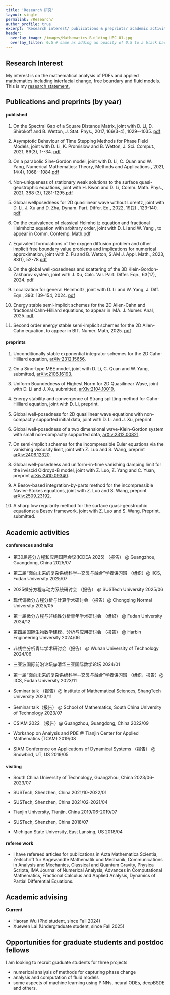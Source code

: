 ```yaml
---
title: 'Research 研究'
layout: single
permalink: /Research/
author_profile: true
excerpt: 'Research interest/ publications & preprints/ academic activities '
header:
  overlay_image: /images/Mathematics_Building_UBC_01.jpg
  overlay_filter: 0.5 # same as adding an opacity of 0.5 to a black background
---
```


## Research Interest

My interest is on the mathematical analysis of PDEs and applied mathematics including interfacial change, free boundary and fluid models. This is my [research statement.](/file/research_statement.pdf) 


## Publications and preprints (by year)

#### published

 1. On the Spectral Gap of a Square Distance Matrix, joint with D. Li, D. Shirokoff and B. Wetton, J. Stat. Phys., 2017, 166(3-4), 1029--1035. [pdf](/file/paper/CLSW18.pdf)

 2. Asymptotic Behaviour of Time Stepping Methods for Phase Field Models, joint with D. Li, K. Promislow and B. Wetton, J. Sci. Comput., 2021, 86(3), 1--34. [pdf](/file/paper/CLPW21.pdf)

 3. On a parabolic Sine-Gordon model, joint with D. Li, C. Quan and W. Yang, Numerical Mathematics: Theory, Methods and Applications., 2021, 14(4), 1068--1084.[pdf](/file/paper/CLQY-2021.pdf)

 4. Non-uniqueness of stationary weak solutions to the surface quasi-geostrophic  equations, joint with H. Kwon and D. Li, Comm. Math. Phys., 2021, 388 (3), 1281-1295.[pdf](/file/paper/CKL-CMP21.pdf)

 5. Global wellposedness for 2D quasilinear wave without Lorentz, joint with D. Li, J. Xu and D. Zha, Dynam. Part. Differ. Eq.,  2022,  19(2) , 123-140. [pdf](/file/paper/CLLX22.pdf)

 6. On the equivalence of classical Helmholtz equation and fractional Helmholtz equation with arbitrary order, joint with D. Li and W. Yang , to appear in Comm. Contemp. Math.[pdf](/file/paper/CLY22.pdf)

 7. Equivalent formulations of the oxygen diffusion problem and other implicit free boundary value problems and implications for numerical approximation, joint with Z. Fu and B. Wetton, SIAM J. Appl. Math., 2023, 83(1), 52-78.[pdf](/file/paper/CFW23.pdf)

8. On the global well-posedness and scattering of the 3D Klein-Gordon-Zakharov system, joint with J. Xu, Calc. Var. Part. Differ. Eqn., 63(17), 2024. [pdf](/file/paper/CX23.pdf)

9. Localization for general Helmholtz, joint with D. Li and W. Yang, J. Diff. Eqn., 393: 139-154, 2024. [pdf](/file/paper/CLY24.pdf)

10. Energy stable semi-implicit schemes for the 2D Allen-Cahn and fractional Cahn-Hilliard equations, to appear in IMA. J. Numer. Anal, 2025. [pdf](/file/paper/C25.pdf)

11. Second order energy stable semi-implicit schemes for the 2D Allen-Cahn equation, to appear in BIT. Numer. Math, 2025. [pdf](/file/paper/C25b.pdf)

#### preprints

 1. Unconditionally stable exponential integrator schemes for the 2D Cahn-Hilliard equation, [arXiv:2312.15656](https://arxiv.org/abs/2312.15656).

 2. On a Sinc-type MBE model, joint with D. Li, C. Quan and W. Yang, submitted, [arXiv:2106.16193.](https://arxiv.org/abs/2106.16193) 

 3. Uniform Boundedness of Highest Norm for 2D Quasilinear Wave,  joint with D. Li and J. Xu, submitted, [arXiv:2104.10019.](https://arxiv.org/abs/2104.10019)

 4. Energy stability and convergence of Strang splitting method for Cahn-Hilliard equation, joint with D. Li, preprint.
 
 5. Global well-posedness for 2D quasilinear wave equations with non-compactly supported initial data, joint with D. Li and J. Xu, preprint. 
 
 6. Global well-posedness of a two dimensional wave-Klein-Gordon system with small non-compactly supported data, [arXiv:2312.00821](https://arxiv.org/abs/2312.00821).

 7. On semi-implicit schemes for the incompressible Euler equations via the vanishing viscosity limit, joint with Z. Luo and S. Wang, preprint [arXiv:2406.12320](https://arxiv.org/abs/2406.12320).

 8. Global well-posedness and uniform-in-time vanishing damping limit for the inviscid Oldroyd-B model, joint with Z. Luo, Z. Yang and C. Yuan, preprint [arXiv:2410.09340](https://arxiv.org/abs/2410.09340).

 9. A Besov-based integration-by-parts method for the incompressible Navier-Stokes equations, joint with Z. Luo and S. Wang, preprint [arXiv:2509.23192](https://arxiv.org/abs/2509.23192).

 10. A sharp low regularity method for the surface quasi-geostrophic equations: a Besov framework, joint with Z. Luo and S. Wang. Preprint, submitted.




## Academic activities
#### conferences and talks 

+ 第30届差分方程和应用国际会议(ICDEA 2025) （报告） @ Guangzhou, Guangdong, China                          2025/07
  
+ 第二届“面向未来的复杂系统科学--交叉与融合”学者讲习班 （组织）@ IICS, Fudan University                        2025/07

+ 2025微分方程与动力系统研讨会 （报告） @ SUSTech University                                               2025/06                  
+ 现代偏微分方程分析与计算学术研讨会 （报告）@ Chongqing Normal University                                   2025/05

+ 第一届微分方程与非线性分析青年学术研讨会 （组织） @ Fudan University                                         2024/12                                   
+ 第四届国际生物数学建模、分析与应用研讨会 （报告） @ Harbin Engineering University                            2024/06

+ 非线性分析青年学术研讨会（报告）  @ Wuhan University of Technology                                         2024/06

+ 三亚波国际前沿论坛@清华三亚国际数学论坛                                                                     2024/01

+ 第一届“面向未来的复杂系统科学--交叉与融合”学者讲习班 （组织，报告）@ IICS, Fudan University                      2023/11

+ Seminar talk （报告）@ Institute of Mathematical Sciences, ShangTech University                         2023/11

+ Seminar talk（报告） @ School of Mathematics, South China University of Technology                       2023/07

+ CSIAM 2022 （报告）@ Guangzhou, Guangdong, China                                                        2022/09

+ Workshop on Analysis and PDE @ Tianjin Center for Applied Mathematics (TCAM)                           2019/08

+ SIAM Conference on Applications of Dynamical Systems （报告） @ Snowbird, UT, US                        2019/05



#### visiting

* South China University of Technology, Guangzhou, China
  2023/06-2023/07

* SUSTech, Shenzhen, China                                                                                         2021/10-2022/01

* SUSTech, Shenzhen, China                                                                                         2021/02-2021/04

* Tianjin University, Tianjin, China                                                                                2019/06-2019/07

* SUSTech, Shenzhen, China                                                                                                         2018/07

* Michigan State University, East Lansing, US                                                                            2018/04


#### referee work
+ I have refereed articles for publications in Acta Mathematica Scientia, Zeitschrift für Angewandte Mathematik und Mechanik, Communications in Analysis and Mechanics, Classical and Quantum Gravity, Physica Scripta, IMA Journal of Numerical Analysis, Advances in Computational Mathematics, Fractional Calculus and Applied Analysis, Dynamics of Partial Differential Equations.

## Academic advising 
#### Current
+ Haoran Wu (Phd student, since Fall 2024)
+ Xuewen Lai (Undergraduate student, since Fall 2025)


## Opportunities for graduate students and postdoc fellows
I am looking to recruit graduate students for three projects
+ numerical analysis of methods for capturing phase change
+ analysis and computation of fluid models
+ some aspects of machine learning using PINNs, neural ODEs, deepBSDE and others.
